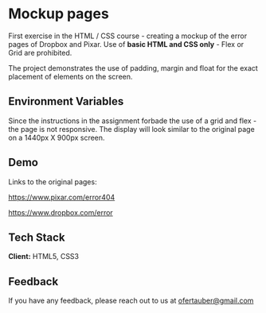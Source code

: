 
# Mockup pages

First exercise in the HTML / CSS course - creating a mockup of the error pages of Dropbox and Pixar.
Use of **basic HTML and CSS only** - Flex or Grid are prohibited.

The project demonstrates the use of padding, margin and float for the exact placement of elements on the screen.

## Environment Variables
Since the instructions in the assignment forbade the use of a grid and flex - the page is not responsive. The display will look similar to the original page on a 1440px X 900px screen.



## Demo
Links to the original pages:

https://www.pixar.com/error404

https://www.dropbox.com/error
## Tech Stack


**Client:** HTML5, CSS3


## Feedback

If you have any feedback, please reach out to us at ofertauber@gmail.com

